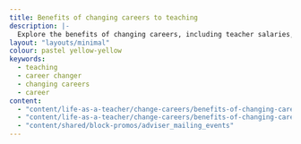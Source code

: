 ```yaml
---
title: Benefits of changing careers to teaching
description: |- 
  Explore the benefits of changing careers, including teacher salaries, job security, and making a real difference in young people's lives.
layout: "layouts/minimal"
colour: pastel yellow-yellow
keywords:
  - teaching
  - career changer
  - changing careers
  - career
content: 
  - "content/life-as-a-teacher/change-careers/benefits-of-changing-careers/header" 
  - "content/life-as-a-teacher/change-careers/benefits-of-changing-careers/article"
  - "content/shared/block-promos/adviser_mailing_events"
---
```

